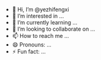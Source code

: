 - 👋 Hi, I’m @yezhifengxi
- 👀 I’m interested in ...
- 🌱 I’m currently learning ...
- 💞️ I’m looking to collaborate on ...
- 📫 How to reach me ...
- 😄 Pronouns: ...
- ⚡ Fun fact: ...

<!---
yezhifengxi/yezhifengxi is a ✨ special ✨ repository because its `README.md` (this file) appears on your GitHub profile.
You can click the Preview link to take a look at your changes.
--->
